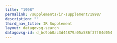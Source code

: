 ```yaml
---
title: "1998"
permalink: /supplements/ir-supplement/1998/
description: ""
third_nav_title: IR Supplement
layout: datagovsg-search
datagovsg-id: d_bc9bb0ac3d44879a05a586f37f04d054
---
```

